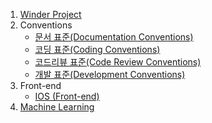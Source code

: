 1. [Winder Project](Winder-project)
2. Conventions
   + [문서 표준(Documentation Conventions)](Documentation-Conventions)
   + [코딩 표준(Coding Conventions)](Coding-Conventions)
   + [코드리뷰 표준(Code Review Conventions)](Code-Review-Conventions)
   + [개발 표준(Development Conventions)](Development-Conventions)
3. Front-end
	+ [IOS (Front-end)](IOS)
6. [Machine Learning](Machine-Learning)
